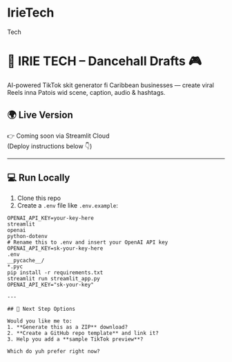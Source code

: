 # IrieTech
Tech
# 🌿 IRIE TECH – Dancehall Drafts 🎮

AI-powered TikTok skit generator fi Caribbean businesses — create viral Reels inna Patois wid scene, caption, audio & hashtags.

## 🌍 Live Version

👉 Coming soon via Streamlit Cloud  
(Deploy instructions below 👇)

---

## 💻 Run Locally

1. Clone this repo  
2. Create a `.env` file like `.env.example`:

```env
OPENAI_API_KEY=your-key-here
streamlit
openai
python-dotenv
# Rename this to .env and insert your OpenAI API key
OPENAI_API_KEY=sk-your-key-here
.env
__pycache__/
*.pyc
pip install -r requirements.txt
streamlit run streamlit_app.py
OPENAI_API_KEY="sk-your-key"

---

## 🧾 Next Step Options

Would you like me to:
1. **Generate this as a ZIP** download?
2. **Create a GitHub repo template** and link it?
3. Help you add a **sample TikTok preview**?

Which do yuh prefer right now?
